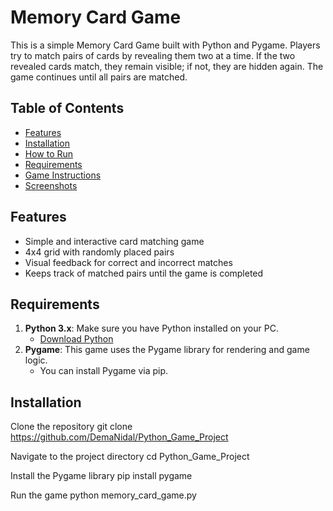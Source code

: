 # Memory Card Game

This is a simple Memory Card Game built with Python and Pygame. Players try to match pairs of cards by revealing them two at a time. If the two revealed cards match, they remain visible; if not, they are hidden again. The game continues until all pairs are matched.

## Table of Contents
- [Features](#features)
- [Installation](#installation)
- [How to Run](#how-to-run)
- [Requirements](#requirements)
- [Game Instructions](#game-instructions)
- [Screenshots](#screenshots)

## Features
- Simple and interactive card matching game
- 4x4 grid with randomly placed pairs
- Visual feedback for correct and incorrect matches
- Keeps track of matched pairs until the game is completed

## Requirements
1. **Python 3.x**: Make sure you have Python installed on your PC.
   - [Download Python](https://www.python.org/downloads/)
2. **Pygame**: This game uses the Pygame library for rendering and game logic.
   - You can install Pygame via pip.

## Installation

 Clone the repository
git clone https://github.com/DemaNidal/Python_Game_Project

 Navigate to the project directory
cd Python_Game_Project

 Install the Pygame library
pip install pygame

 Run the game
python memory_card_game.py
